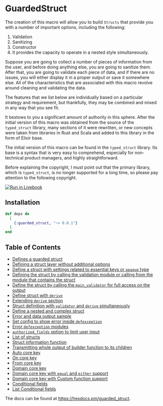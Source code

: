 # GuardedStruct

The creation of this macro will allow you to build `Structs` that provide you with a number of important options, including the following:

1. Validation
2. Sanitizing
3. Constructor
4. It provides the capacity to operate in a nested style simultaneously.

Suppose you are going to collect a number of pieces of information from the user, and before doing anything else, you are going to sanitize them.
After that, you are going to validate each piece of data, and if there are no issues, you will either display it in a proper output or save it somewhere else.
All of the characteristics that are associated with this macro revolve around cleaning and validating the data.

The features that we list below are individually based on a particular strategy and requirement, but thankfully, they may be combined and mixed in any way that you see fit.

It bestows to you a significant amount of authority in this sphere.
After the initial version of this macro was obtained from the source of the `typed_struct` library, many sections of it were rewritten, or new concepts were taken from libraries in Rust and Scala and added to this library in the form of Elixir base.

The initial version of this macro can be found in the `typed_struct` library. Its base is a syntax that is very easy to comprehend, especially for non-technical product managers, and highly straightforward.

Before explaining the copyright, I must point out that the primary library, which is `typed_struct`, is no longer supported for a long time, so please pay attention to the following copyright.

[![Run in Livebook](https://livebook.dev/badge/v1/pink.svg)](https://livebook.dev/run?url=https%3A%2F%2Fgithub.com%2Fmishka-group%2Fguarded_struct%2Fblob%2Fmaster%2Fguidance%2Fguarded-struct.livemd)

## Installation

```elixir
def deps do
  [
    {:guarded_struct, "~> 0.0.1"}
  ]
end
```

## Table of Contents

* [Defines a guarded struct](https://github.com/mishka-group/guarded_struct/blob/master/guidance/guarded-struct.md#defines-a-guarded-struct)
* [Defining a struct layer without additional options](https://github.com/mishka-group/guarded_struct/blob/master/guidance/guarded-struct.md#defining-a-struct-layer-without-additional-options)
* [Define a struct with settings related to essential keys or `opaque` type](https://github.com/mishka-group/guarded_struct/blob/master/guidance/guarded-struct.md#define-a-struct-with-settings-related-to-essential-keys-or-opaque-type)
* [Defining the struct by calling the validation module or calling from the module that contains the struct](https://github.com/mishka-group/guarded_struct/blob/master/guidance/guarded-struct.md#defining-the-struct-by-calling-the-validation-module-or-calling-from-the-module-that-contains-the-struct)
* [Define the struct by calling the `main_validator` for full access on the output](https://github.com/mishka-group/guarded_struct/blob/master/guidance/guarded-struct.md#define-the-struct-by-calling-the-main_validator-for-full-access-on-the-output)
* [Define struct with `derive`](https://github.com/mishka-group/guarded_struct/blob/master/guidance/guarded-struct.md#define-struct-with-derive)
* [Extending `derive` section](https://github.com/mishka-group/guarded_struct/blob/master/guidance/guarded-struct.md#extending-derive-section)
* [Struct definition with `validator` and `derive` simultaneously](https://github.com/mishka-group/guarded_struct/blob/master/guidance/guarded-struct.md#struct-definition-with-validator-and-derive-simultaneously)
* [Define a nested and complex struct](https://github.com/mishka-group/guarded_struct/blob/master/guidance/guarded-struct.md#define-a-nested-and-complex-struct)
* [Error and data output sample](https://github.com/mishka-group/guarded_struct/blob/master/guidance/guarded-struct.md#error-and-data-output-sample)
* [Set config to show error inside `defexception`](https://github.com/mishka-group/guarded_struct/blob/master/guidance/guarded-struct.md#error-and-data-output-sample)
* [Error `defexception` modules](https://github.com/mishka-group/guarded_struct/blob/master/guidance/guarded-struct.md#error-defexception-modules)
* [`authorized_fields` option to limit user input](https://github.com/mishka-group/guarded_struct/blob/master/guidance/guarded-struct.md#authorized_fields-option-to-limit-user-input)
* [List of structs](https://github.com/mishka-group/guarded_struct/blob/master/guidance/guarded-struct.md#list-of-structs)
* [Struct information function](https://github.com/mishka-group/guarded_struct/blob/master/guidance/guarded-struct.md#struct-information-function)
* [Transmitting whole output of builder function to its children](https://github.com/mishka-group/guarded_struct/blob/master/guidance/guarded-struct.md#transmitting-whole-output-of-builder-function-to-its-children)
* [Auto core key](https://github.com/mishka-group/guarded_struct/blob/master/guidance/guarded-struct.md#auto-core-key)
* [On core key](https://github.com/mishka-group/guarded_struct/blob/master/guidance/guarded-struct.md#on-core-key)
* [From core key](https://github.com/mishka-group/guarded_struct/blob/master/guidance/guarded-struct.md#from-core-key)
* [Domain core key](https://github.com/mishka-group/guarded_struct/blob/master/guidance/guarded-struct.md#domain-core-key)
* [Domain core key with `equal` and `either` support](https://github.com/mishka-group/guarded_struct/blob/master/guidance/guarded-struct.md#domain-core-key-with-equal-and-either-support)
* [Domain core key with Custom function support](https://github.com/mishka-group/guarded_struct/blob/master/guidance/guarded-struct.md#domain-core-key-with-custom-function-support)
* [Conditional fields](https://github.com/mishka-group/guarded_struct/blob/master/guidance/guarded-struct.md#conditional-fields)
* [List Conditional fields](https://github.com/mishka-group/guarded_struct/blob/master/guidance/guarded-struct.md#list-conditional-fields)



The docs can be found at https://hexdocs.pm/guarded_struct.
